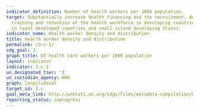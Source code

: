 ```yaml
---
indicator_definition: Number of health workers per 1000 population.
target: Substantially increase health financing and the recruitment, development,
  training and retention of the health workforce in developing countries, especially
  in least developed countries and small island developing States.
indicator_name: Health worker density and distribution
title: Health worker density and distribution
permalink: /3-c-1/
sdg_goal: 3
graph_title: US health care workers per 1000 population
layout: indicator
indicator: 3.c.1
un_designated_tier: '1'
un_custodian_agency: WHO
graph: longitudinal
target_id: 3.c
goal_meta_link: http://unstats.un.org/sdgs/files/metadata-compilation/Metadata-Goal-3.pdf
reporting_status: inprogress
---
```

